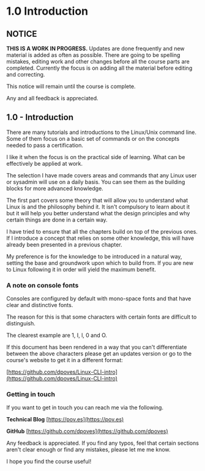 # 1.0 Introduction

## NOTICE

**THIS IS A WORK IN PROGRESS.** Updates are done frequently and new material is added as often as possible. There are going to be spelling mistakes, editing work and other changes before all the course parts are completed. Currently the focus is on adding all the material before editing and correcting.

This notice will remain until the course is complete.

Any and all feedback is appreciated.

## 1.0 - Introduction

There are many tutorials and introductions to the Linux/Unix command line. Some of them focus on a basic set of commands or on the concepts needed to pass a certification.

I like it when the focus is on the practical side of learning. What can be effectively be applied at work.

The selection I have made covers areas and commands that any Linux user or sysadmin will use on a daily basis. You can see them as the building blocks for more advanced knowledge.

The first part covers some theory that will allow you to understand what Linux is and the philosophy behind it. It isn't compulsory to learn about it but it will help you better understand what the design principles and why certain things are done in a certain way.

I have tried to ensure that all the chapters build on top of the previous ones. If I introduce a concept that relies on some other knowledge, this will have already been presented in a previous chapter.

My preference is for the knowledge to be introduced in a natural way, setting the base and groundwork upon which to build from. If you are new to Linux following it in order will yield the maximum benefit.

### A note on console fonts

Consoles are configured by default with mono-space fonts and that have clear and distinctive fonts.

The reason for this is that some characters with certain fonts are difficult to distinguish.

The clearest example are 1, I, l, 0 and O.

If this document has been rendered in a way that you can't differentiate between the above characters please get an updates version or go to the course's website to get it in a different format:

[https://github.com/dpoves/Linux-CLI-intro](https://github.com/dpoves/Linux-CLI-intro)

### Getting in touch

If you want to get in touch you can reach me via the following.

**Technical Blog** [https://pov.es](https://pov.es)

**GitHub** [https://github.com/dpoves](https://github.com/dpoves)

Any feedback is appreciated. If you find any typos, feel that certain sections aren't clear enough or find any mistakes, please let me me know.

I hope you find the course useful!

